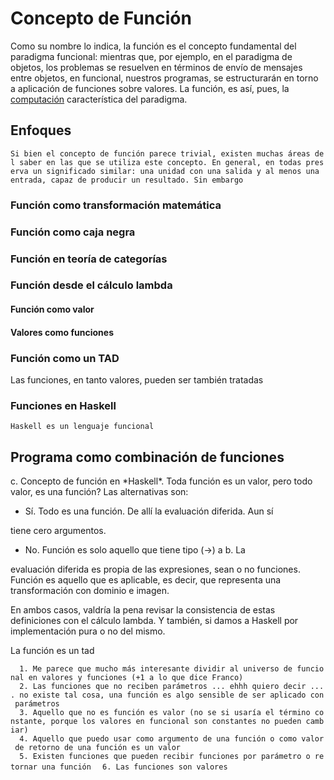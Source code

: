 Concepto de Función
===================

Como su nombre lo indica, la función es el concepto fundamental del paradigma funcional: mientras que, por ejemplo, en el paradigma de objetos, los problemas se resuelven en términos de envío de mensajes entre objetos, en funcional, nuestros programas, se estructurarán en torno a aplicación de funciones sobre valores. La función, es así, pues, la [computación](computacion.html) característica del paradigma.

Enfoques
--------

`Si bien el concepto de función parece trivial, existen muchas áreas del saber en las que se utiliza este concepto. En general, en todas preserva un significado similar: una unidad con una salida y al menos una entrada, capaz de producir un resultado. Sin embargo`

### Función como transformación matemática

### Función como caja negra

### Función en teoría de categorías

### Función desde el cálculo lambda

#### Función como valor

#### Valores como funciones

### Función como un TAD

Las funciones, en tanto valores, pueden ser también tratadas

### Funciones en Haskell

`Haskell es un lenguaje funcional`

Programa como combinación de funciones
--------------------------------------

c. Concepto de función en \*Haskell\*. Toda función es un valor, pero todo valor, es una función? Las alternativas son:

-   Sí. Todo es una función. De allí la evaluación diferida. Aun sí

tiene cero argumentos.

-   No. Función es solo aquello que tiene tipo (-&gt;) a b. La

evaluación diferida es propia de las expresiones, sean o no funciones. Función es aquello que es aplicable, es decir, que representa una transformación con dominio e imagen.

En ambos casos, valdría la pena revisar la consistencia de estas definiciones con el cálculo lambda. Y también, si damos a Haskell por implementación pura o no del mismo.

La función es un tad

`  1. Me parece que mucho más interesante dividir al universo de funcional en valores y funciones (+1 a lo que dice Franco)`
`  2. Las funciones que no reciben parámetros ... ehhh quiero decir .... no existe tal cosa, una función es algo sensible de ser aplicado con parámetros`
`  3. Aquello que no es función es valor (no se si usaría el término constante, porque los valores en funcional son constantes no pueden cambiar)`
`  4. Aquello que puedo usar como argumento de una función o como valor de retorno de una función es un valor`
`  5. Existen funciones que pueden recibir funciones por parámetro o retornar una función`
`  6. Las funciones son valores`
